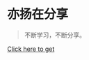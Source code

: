 # 亦扬在分享

> 不断学习，不断分享。

[Click here to get](/#亦扬在分享)

<!-- Background image -->
<!-- ![cover](../wallhaven-5g9rl7_2560x1440.png)
<!-- Background color -->
<!-- #f0f0f0 -->
